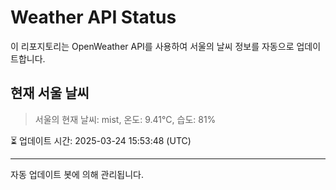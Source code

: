 
# Weather API Status

이 리포지토리는 OpenWeather API를 사용하여 서울의 날씨 정보를 자동으로 업데이트합니다.

## 현재 서울 날씨
> 서울의 현재 날씨: mist, 온도: 9.41°C, 습도: 81%

⏳ 업데이트 시간: 2025-03-24 15:53:48 (UTC)

---
자동 업데이트 봇에 의해 관리됩니다.
